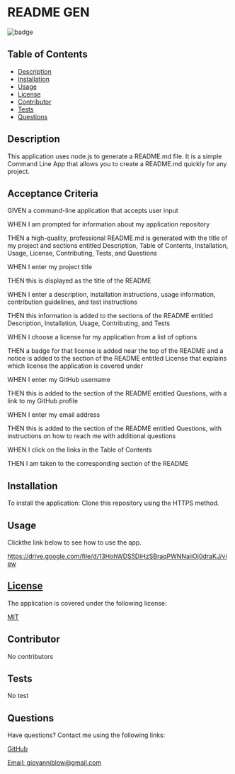 # README GEN

  
  ![badge](https://img.shields.io/badge/license-mit-blue)
    
  ## Table of Contents

  * [Description](#description)
  * [Installation](#installation)
  * [Usage](#usage) 
  * [License](#license) 
  * [Contributor](#contributor) 
  * [Tests](#test) 
  * [Questions](#questions) 
  
  
  ## Description

  This application uses node.js to generate a README.md file. It is a simple Command Line App that allows you to create a README.md quickly for any project. 

  ## Acceptance Criteria

  GIVEN a command-line application that accepts user input
  
  WHEN I am prompted for information about my application repository
  
  THEN a high-quality, professional README.md is generated with the title of my project and sections entitled Description, Table of Contents, Installation, Usage, License, Contributing, Tests, and Questions
  
  WHEN I enter my project title
  
  THEN this is displayed as the title of the README
  
  WHEN I enter a description, installation instructions, usage information, contribution guidelines, and test instructions
  
  THEN this information is added to the sections of the README entitled Description, Installation, Usage, Contributing, and Tests
  
  WHEN I choose a license for my application from a list of options
  
  THEN a badge for that license is added near the top of the README and a notice is added to the section of the README entitled License that explains which license the application is covered under
  
  WHEN I enter my GitHub username
  
  THEN this is added to the section of the README entitled Questions, with a link to my GitHub profile
  
  WHEN I enter my email address
  
  THEN this is added to the section of the README entitled Questions, with instructions on how to reach me with additional questions
  
  WHEN I click on the links in the Table of Contents
  
  THEN I am taken to the corresponding section of the README

   ## Installation

  To install the application: Clone this repository using the HTTPS method. 

  ## Usage

  Clickthe link below to see how to use the app.

  https://drive.google.com/file/d/13HohWDS5DiHzSBraqPWNNaiiOj0draKJ/view

  ## [License](#table-of-contents)
  The application is covered under the following license:
  
  [MIT](https://choosealicense.com/licenses/MIT)
    
    
  ## Contributor

  No contributors

  ## Tests

  No test 

  ## Questions
  
 Have questions? Contact me using the following links:

  [GitHub](https://github.com/gblow)
  
  [Email: giovanniblow@gmail.com](mailto:giovanniblow@gmail.com)

